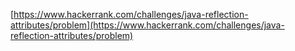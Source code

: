 [https://www.hackerrank.com/challenges/java-reflection-attributes/problem](https://www.hackerrank.com/challenges/java-reflection-attributes/problem)